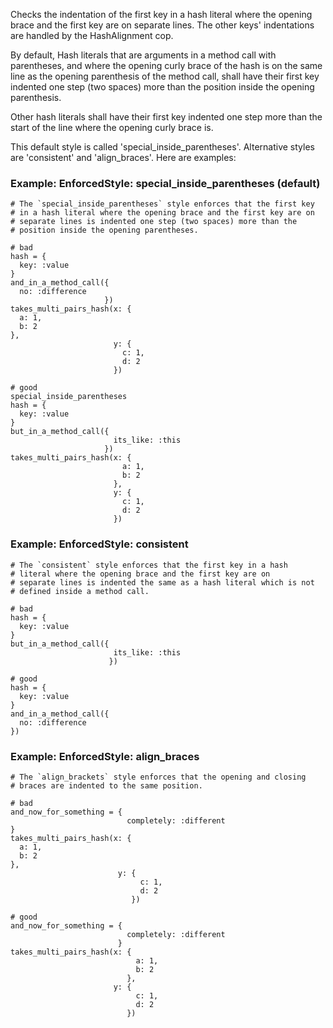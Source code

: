 Checks the indentation of the first key in a hash literal
where the opening brace and the first key are on separate lines. The
other keys' indentations are handled by the HashAlignment cop.

By default, Hash literals that are arguments in a method call with
parentheses, and where the opening curly brace of the hash is on the
same line as the opening parenthesis of the method call, shall have
their first key indented one step (two spaces) more than the position
inside the opening parenthesis.

Other hash literals shall have their first key indented one step more
than the start of the line where the opening curly brace is.

This default style is called 'special_inside_parentheses'. Alternative
styles are 'consistent' and 'align_braces'. Here are examples:

### Example: EnforcedStyle: special_inside_parentheses (default)
    # The `special_inside_parentheses` style enforces that the first key
    # in a hash literal where the opening brace and the first key are on
    # separate lines is indented one step (two spaces) more than the
    # position inside the opening parentheses.

    # bad
    hash = {
      key: :value
    }
    and_in_a_method_call({
      no: :difference
                         })
    takes_multi_pairs_hash(x: {
      a: 1,
      b: 2
    },
                           y: {
                             c: 1,
                             d: 2
                           })

    # good
    special_inside_parentheses
    hash = {
      key: :value
    }
    but_in_a_method_call({
                           its_like: :this
                         })
    takes_multi_pairs_hash(x: {
                             a: 1,
                             b: 2
                           },
                           y: {
                             c: 1,
                             d: 2
                           })

### Example: EnforcedStyle: consistent
    # The `consistent` style enforces that the first key in a hash
    # literal where the opening brace and the first key are on
    # separate lines is indented the same as a hash literal which is not
    # defined inside a method call.

    # bad
    hash = {
      key: :value
    }
    but_in_a_method_call({
                           its_like: :this
                          })

    # good
    hash = {
      key: :value
    }
    and_in_a_method_call({
      no: :difference
    })


### Example: EnforcedStyle: align_braces
    # The `align_brackets` style enforces that the opening and closing
    # braces are indented to the same position.

    # bad
    and_now_for_something = {
                              completely: :different
    }
    takes_multi_pairs_hash(x: {
      a: 1,
      b: 2
    },
                            y: {
                                 c: 1,
                                 d: 2
                               })

    # good
    and_now_for_something = {
                              completely: :different
                            }
    takes_multi_pairs_hash(x: {
                                a: 1,
                                b: 2
                              },
                           y: {
                                c: 1,
                                d: 2
                              })